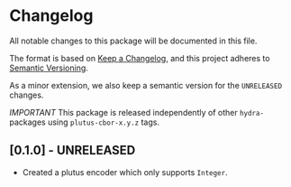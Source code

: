 # Changelog

All notable changes to this package will be documented in this file.

The format is based on [Keep a Changelog](https://keepachangelog.com/en/1.0.0/),
and this project adheres to [Semantic Versioning](https://semver.org/spec/v2.0.0.html).

As a minor extension, we also keep a semantic version for the `UNRELEASED`
changes.

*IMPORTANT* This package is released independently of other `hydra-` packages
using `plutus-cbor-x.y.z` tags.

## [0.1.0] - UNRELEASED

- Created a plutus encoder which only supports `Integer`.
